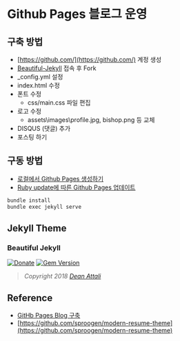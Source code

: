 # Github Pages 블로그 운영

## 구축 방법

* [https://github.com/](https://github.com/) 계정 생성
* [Beautiful-Jekyll](https://github.com/daattali/beautiful-jekyll) 접속 후 Fork
* _config.yml 설정
* index.html 수정
* 폰트 수정
    * css/main.css 파일 편집
* 로고 수정
    * assets\images\profile.jpg, bishop.png 등 교체
* DISQUS (댓글) 추가
* 포스팅 하기

## 구동 방법

* [로컬에서 Github Pages 생성하기](https://bishopdevlab.github.io/Development/2020-03-20-build-jekyll-markdown)
* [Ruby update에 따른 Github Pages 업데이트](https://bishopdevlab.github.io/Development/2022-04-05-update-jekyll-page)

```bash
bundle install
bundle exec jekyll serve
```

## Jekyll Theme

### Beautiful Jekyll

[![Donate](https://img.shields.io/badge/Donate-PayPal-green.svg)](https://www.paypal.me/daattali/20)
[![Gem Version](https://badge.fury.io/rb/beautiful-jekyll-theme.svg)](https://badge.fury.io/rb/beautiful-jekyll-theme)

> *Copyright 2018 [Dean Attali](https://deanattali.com)*

## Reference

  * [GitHb Pages Blog 구축](https://dymaxionkim.github.io/beautiful-jekyll/2017-01-10-make-blog/)
  * [https://github.com/sproogen/modern-resume-theme](https://github.com/sproogen/modern-resume-theme)
